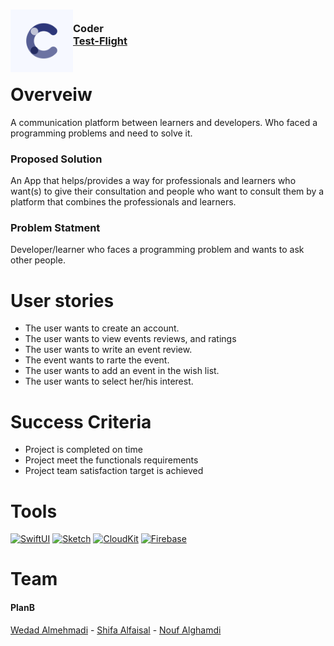 <!-- PROJECT LOGO -->
<div>
<h3><img align="left" width="100" height="100" src="iPhone App@2x.png"> <br/> Coder <br/>
<a href="https://testflight.apple.com/join/vu86ZiDu">Test-Flight</a> <br/> <br/> </h3>   
 </div>   


# Overveiw
A communication platform between learners and developers. Who faced a programming problems and need to solve it.
### Proposed Solution
An App that helps/provides a way for professionals and learners who want(s) to give their consultation and people who want to consult them by a platform that combines the professionals and learners.
### Problem Statment
Developer/learner who faces a programming problem and wants to ask other people.
# User stories
- The user wants to create an account.
- The user wants to view events reviews, and ratings 
- The user wants to write an event review.
- The event wants to rarte the event.
- The user wants to add an event in the wish list.
- The user wants to select her/his interest.
# Success Criteria
- Project is completed on time
- Project meet the functionals requirements
- Project team satisfaction target is achieved
# Tools
[![SwiftUI][SwiftUI-img]][SwiftUI-url]   [![Sketch][Sketch-img]][Sketch-url]   [![CloudKit][CloudKit-img]][CloudKit-url]   [![Firebase][Firebase-img]][Firebase-url]

# Team
#### PlanB
<a href="https://www.linkedin.com/in/wedad-almehmadi-701476200/">Wedad Almehmadi</a> - <a href="https://www.linkedin.com/in/shifa-abdulaziz-al-faisal-a60516121?original_referer=">Shifa Alfaisal</a> - <a href="https://www.linkedin.com/in/nouf-alghamdi-71b4b8184">Nouf Alghamdi</a>

<!-- MARKDOWN LINKS & IMAGES -->
<!-- https://www.markdownguide.org/basic-syntax/#reference-style-links -->
[SwiftUI-img]: https://img.shields.io/badge/-SwiftUI-blue
[SwiftUI-url]: https://developer.apple.com/xcode/swiftui/
[Sketch-img]: https://img.shields.io/badge/-Sketch-yellow
[Sketch-url]: https://www.sketch.com
[CloudKit-img]: https://img.shields.io/badge/-CloudKit-blue
[CloudKit-url]: https://developer.apple.com/icloud/cloudkit/
[Firebase-img]: https://img.shields.io/badge/-Firebase-yellow
[Firebase-url]: https://firebase.google.com
